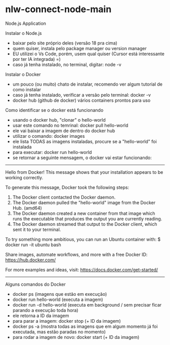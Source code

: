 # nlw-connect-node-main
Node.js Application

Instalar o Node.js
- baixar pelo site próprio deles (versão 18 pra cima)
- quem quiser, instala pelo package manager ou version manager
- EU utilizei o Vs Code, porém, usem qual quiser (Cursor está interessante por ter IA integrada) =)
- caso já tenha instalado, no terminal, digitar: node -v

Instalar o Docker
- um pouco (ou muito) chato de instalar, recomendo ver algum tutorial de como instalar
- caso já tenha instalado, verificar a versão pelo terminal: docker -v
- docker hub (github de docker) vários containers prontos para uso

Como identificar se o docker está funcionando
- usando o docker hub, "clonar" o hello-world
- usar este comando no temrinal: docker pull hello-world
- ele vai baixar a imagem de dentro do docker hub
- utilizar o comando: docker images
- ele lista TODAS as imagens instaladas, procure se a "hello-world" foi instalada
- para executar: docker run hello-world
- se retornar a seguinte mensagem, o docker vai estar funcionando:

---------------------------------------------------------------------------------------------

Hello from Docker!
This message shows that your installation appears to be working correctly.

To generate this message, Docker took the following steps:
 1. The Docker client contacted the Docker daemon.
 2. The Docker daemon pulled the "hello-world" image from the Docker Hub.
    (amd64)
 3. The Docker daemon created a new container from that image which runs the
    executable that produces the output you are currently reading.
 4. The Docker daemon streamed that output to the Docker client, which sent it
    to your terminal.

To try something more ambitious, you can run an Ubuntu container with:
 $ docker run -it ubuntu bash

Share images, automate workflows, and more with a free Docker ID:
 https://hub.docker.com/

For more examples and ideas, visit:
 https://docs.docker.com/get-started/

---------------------------------------------------------------------------------------------

Alguns comandos do Docker
- docker ps (imagens que estão em execução)
- docker run hello-world (executa a imagem)
- docker run -d hello-world (executa em background / sem precisar ficar parando a execução toda hora)
- ele retorna a ID da imagem
- para parar a imagem: docker stop (+ ID da imagem)
- docker ps -a (mostra todas as imagens que em algum momento já foi executada, mas estão paradas no momento)
- para rodar a imagem de novo: docker start (+ ID da imagem)
